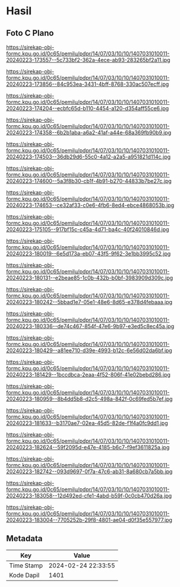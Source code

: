 # Hasil

## Foto C Plano

https://sirekap-obj-formc.kpu.go.id/0c65/pemilu/pdpr/14/07/03/10/10/1407031010011-20240223-173557--5c733bf2-362a-4ece-ab93-283265bf2a11.jpg

https://sirekap-obj-formc.kpu.go.id/0c65/pemilu/pdpr/14/07/03/10/10/1407031010011-20240223-173856--84c953ea-3431-4bff-8768-330ac507ecff.jpg

https://sirekap-obj-formc.kpu.go.id/0c65/pemilu/pdpr/14/07/03/10/10/1407031010011-20240223-174204--ecbfc65d-b110-4454-a120-d354aff55ce6.jpg

https://sirekap-obj-formc.kpu.go.id/0c65/pemilu/pdpr/14/07/03/10/10/1407031010011-20240223-174358--6b2b1aba-a6a2-41af-a44e-68a369fb90b9.jpg

https://sirekap-obj-formc.kpu.go.id/0c65/pemilu/pdpr/14/07/03/10/10/1407031010011-20240223-174503--36db29d6-55c0-4a12-a2a5-a951821d114c.jpg

https://sirekap-obj-formc.kpu.go.id/0c65/pemilu/pdpr/14/07/03/10/10/1407031010011-20240223-174600--5a3f8b30-cb1f-4b91-b270-44833b7be27c.jpg

https://sirekap-obj-formc.kpu.go.id/0c65/pemilu/pdpr/14/07/03/10/10/1407031010011-20240223-174653--ce32af33-c0e6-4fb6-8ed4-ebce4868053b.jpg

https://sirekap-obj-formc.kpu.go.id/0c65/pemilu/pdpr/14/07/03/10/10/1407031010011-20240223-175105--917bf15c-c45a-4d71-ba4c-40f24010846d.jpg

https://sirekap-obj-formc.kpu.go.id/0c65/pemilu/pdpr/14/07/03/10/10/1407031010011-20240223-180019--6e5d173a-eb07-43f5-9f62-3e1bb3995c52.jpg

https://sirekap-obj-formc.kpu.go.id/0c65/pemilu/pdpr/14/07/03/10/10/1407031010011-20240223-180131--e2beae85-1c0b-432b-b0bf-3983909d309c.jpg

https://sirekap-obj-formc.kpu.go.id/0c65/pemilu/pdpr/14/07/03/10/10/1407031010011-20240223-180242--5bbad1e7-05e1-48e6-8d65-e378d4febaaa.jpg

https://sirekap-obj-formc.kpu.go.id/0c65/pemilu/pdpr/14/07/03/10/10/1407031010011-20240223-180336--de74c467-854f-47e6-9b97-e3ed5c8ec45a.jpg

https://sirekap-obj-formc.kpu.go.id/0c65/pemilu/pdpr/14/07/03/10/10/1407031010011-20240223-180429--a81ee710-d39e-4993-b12c-6e56d02da6bf.jpg

https://sirekap-obj-formc.kpu.go.id/0c65/pemilu/pdpr/14/07/03/10/10/1407031010011-20240223-181429--1bccdbca-2eaa-4f52-806f-41e02bebd286.jpg

https://sirekap-obj-formc.kpu.go.id/0c65/pemilu/pdpr/14/07/03/10/10/1407031010011-20240223-180959--8b4dd5b8-d2c5-498a-842f-0c69fed5b7ef.jpg

https://sirekap-obj-formc.kpu.go.id/0c65/pemilu/pdpr/14/07/03/10/10/1407031010011-20240223-181633--b3170ae7-02ea-45d5-82de-f1f4a0fc9dd1.jpg

https://sirekap-obj-formc.kpu.go.id/0c65/pemilu/pdpr/14/07/03/10/10/1407031010011-20240223-182624--59f2095d-e47e-4185-b6c7-f9ef3611825a.jpg

https://sirekap-obj-formc.kpu.go.id/0c65/pemilu/pdpr/14/07/03/10/10/1407031010011-20240223-182742--093d9697-0f7a-47c6-ab31-8a680cb7a5bb.jpg

https://sirekap-obj-formc.kpu.go.id/0c65/pemilu/pdpr/14/07/03/10/10/1407031010011-20240223-183058--12d492ed-cfe1-4abd-b59f-0c0cb470d26a.jpg

https://sirekap-obj-formc.kpu.go.id/0c65/pemilu/pdpr/14/07/03/10/10/1407031010011-20240223-183004--7705252b-29f8-4801-ae04-d0f35e557977.jpg


## Metadata

| Key        | Value               |
| ---------- | ------------------- |
| Time Stamp | 2024-02-24 22:33:55 |
| Kode Dapil | 1401                |



